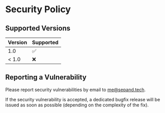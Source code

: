 # Security Policy

## Supported Versions

| Version       | Supported          |
| ------------- | ------------------ |
| 1.0           | :white_check_mark: |
| < 1.0         | :x:                |

## Reporting a Vulnerability

Please report security vulnerabilities by email to [me@sepand.tech](mailto:me@sepand.tech "me@sepand.tech").

If the security vulnerability is accepted, a dedicated bugfix release will be issued as soon as possible (depending on the complexity of the fix).